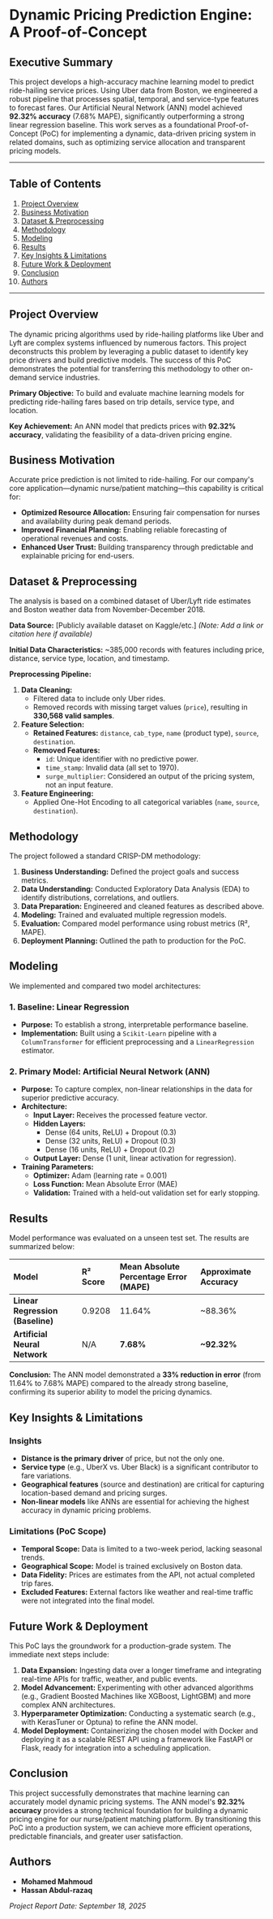 
# Dynamic Pricing Prediction Engine: A Proof-of-Concept

## Executive Summary

This project develops a high-accuracy machine learning model to predict ride-hailing service prices. Using Uber data from Boston, we engineered a robust pipeline that processes spatial, temporal, and service-type features to forecast fares. Our Artificial Neural Network (ANN) model achieved **92.32% accuracy** (7.68% MAPE), significantly outperforming a strong linear regression baseline. This work serves as a foundational Proof-of-Concept (PoC) for implementing a dynamic, data-driven pricing system in related domains, such as optimizing service allocation and transparent pricing models.

---

## Table of Contents

1.  [Project Overview](#project-overview)
2.  [Business Motivation](#business-motivation)
3.  [Dataset & Preprocessing](#dataset--preprocessing)
4.  [Methodology](#methodology)
5.  [Modeling](#modeling)
6.  [Results](#results)
7.  [Key Insights & Limitations](#key-insights--limitations)
8.  [Future Work & Deployment](#future-work--deployment)
9.  [Conclusion](#conclusion)
10. [Authors](#authors)

---

## Project Overview

The dynamic pricing algorithms used by ride-hailing platforms like Uber and Lyft are complex systems influenced by numerous factors. This project deconstructs this problem by leveraging a public dataset to identify key price drivers and build predictive models. The success of this PoC demonstrates the potential for transferring this methodology to other on-demand service industries.

**Primary Objective:** To build and evaluate machine learning models for predicting ride-hailing fares based on trip details, service type, and location.

**Key Achievement:** An ANN model that predicts prices with **92.32% accuracy**, validating the feasibility of a data-driven pricing engine.

## Business Motivation

Accurate price prediction is not limited to ride-hailing. For our company's core application—dynamic nurse/patient matching—this capability is critical for:

*   **Optimized Resource Allocation:** Ensuring fair compensation for nurses and availability during peak demand periods.
*   **Improved Financial Planning:** Enabling reliable forecasting of operational revenues and costs.
*   **Enhanced User Trust:** Building transparency through predictable and explainable pricing for end-users.

## Dataset & Preprocessing

The analysis is based on a combined dataset of Uber/Lyft ride estimates and Boston weather data from November-December 2018.

**Data Source:** [Publicly available dataset on Kaggle/etc.] *(Note: Add a link or citation here if available)*

**Initial Data Characteristics:** ~385,000 records with features including price, distance, service type, location, and timestamp.

**Preprocessing Pipeline:**

1.  **Data Cleaning:**
    *   Filtered data to include only Uber rides.
    *   Removed records with missing target values (`price`), resulting in **330,568 valid samples**.
2.  **Feature Selection:**
    *   **Retained Features:** `distance`, `cab_type`, `name` (product type), `source`, `destination`.
    *   **Removed Features:**
        *   `id`: Unique identifier with no predictive power.
        *   `time_stamp`: Invalid data (all set to 1970).
        *   `surge_multiplier`: Considered an output of the pricing system, not an input feature.
3.  **Feature Engineering:**
    *   Applied One-Hot Encoding to all categorical variables (`name`, `source`, `destination`).

## Methodology

The project followed a standard CRISP-DM methodology:
1.  **Business Understanding:** Defined the project goals and success metrics.
2.  **Data Understanding:** Conducted Exploratory Data Analysis (EDA) to identify distributions, correlations, and outliers.
3.  **Data Preparation:** Engineered and cleaned features as described above.
4.  **Modeling:** Trained and evaluated multiple regression models.
5.  **Evaluation:** Compared model performance using robust metrics (R², MAPE).
6.  **Deployment Planning:** Outlined the path to production for the PoC.

## Modeling

We implemented and compared two model architectures:

### 1. Baseline: Linear Regression
*   **Purpose:** To establish a strong, interpretable performance baseline.
*   **Implementation:** Built using a `Scikit-Learn` pipeline with a `ColumnTransformer` for efficient preprocessing and a `LinearRegression` estimator.

### 2. Primary Model: Artificial Neural Network (ANN)
*   **Purpose:** To capture complex, non-linear relationships in the data for superior predictive accuracy.
*   **Architecture:**
    *   **Input Layer:** Receives the processed feature vector.
    *   **Hidden Layers:** 
        *   Dense (64 units, ReLU) + Dropout (0.3)
        *   Dense (32 units, ReLU) + Dropout (0.3)
        *   Dense (16 units, ReLU) + Dropout (0.2)
    *   **Output Layer:** Dense (1 unit, linear activation for regression).
*   **Training Parameters:**
    *   **Optimizer:** Adam (learning rate = 0.001)
    *   **Loss Function:** Mean Absolute Error (MAE)
    *   **Validation:** Trained with a held-out validation set for early stopping.

## Results

Model performance was evaluated on a unseen test set. The results are summarized below:

| Model | R² Score | Mean Absolute Percentage Error (MAPE) | Approximate Accuracy |
| :--- | :--- | :--- | :--- |
| **Linear Regression (Baseline)** | 0.9208 | 11.64% | ~88.36% |
| **Artificial Neural Network** | N/A | **7.68%** | **~92.32%** |

**Conclusion:** The ANN model demonstrated a **33% reduction in error** (from 11.64% to 7.68% MAPE) compared to the already strong baseline, confirming its superior ability to model the pricing dynamics.

## Key Insights & Limitations

### Insights
*   **Distance is the primary driver** of price, but not the only one.
*   **Service type** (e.g., UberX vs. Uber Black) is a significant contributor to fare variations.
*   **Geographical features** (source and destination) are critical for capturing location-based demand and pricing surges.
*   **Non-linear models** like ANNs are essential for achieving the highest accuracy in dynamic pricing problems.

### Limitations (PoC Scope)
*   **Temporal Scope:** Data is limited to a two-week period, lacking seasonal trends.
*   **Geographical Scope:** Model is trained exclusively on Boston data.
*   **Data Fidelity:** Prices are estimates from the API, not actual completed trip fares.
*   **Excluded Features:** External factors like weather and real-time traffic were not integrated into the final model.

## Future Work & Deployment

This PoC lays the groundwork for a production-grade system. The immediate next steps include:

1.  **Data Expansion:** Ingesting data over a longer timeframe and integrating real-time APIs for traffic, weather, and public events.
2.  **Model Advancement:** Experimenting with other advanced algorithms (e.g., Gradient Boosted Machines like XGBoost, LightGBM) and more complex ANN architectures.
3.  **Hyperparameter Optimization:** Conducting a systematic search (e.g., with KerasTuner or Optuna) to refine the ANN model.
4.  **Model Deployment:** Containerizing the chosen model with Docker and deploying it as a scalable REST API using a framework like FastAPI or Flask, ready for integration into a scheduling application.

## Conclusion

This project successfully demonstrates that machine learning can accurately model dynamic pricing systems. The ANN model's **92.32% accuracy** provides a strong technical foundation for building a dynamic pricing engine for our nurse/patient matching platform. By transitioning this PoC into a production system, we can achieve more efficient operations, predictable financials, and greater user satisfaction.

## Authors

- **Mohamed Mahmoud**
- **Hassan Abdul-razaq**

*Project Report Date: September 18, 2025*
```
